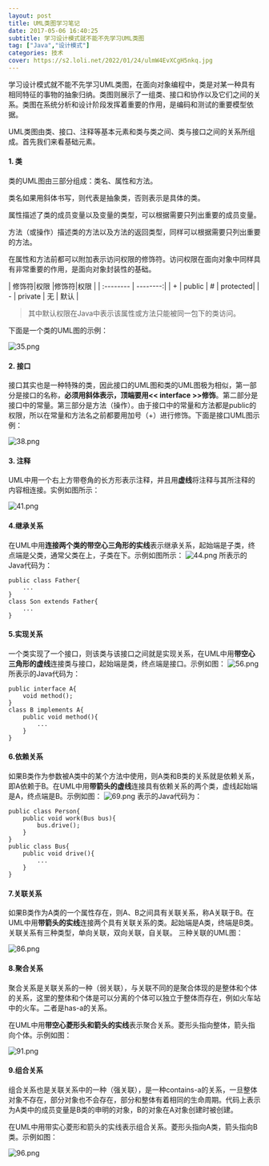 ```yaml
---
layout: post
title: UML类图学习笔记
date: 2017-05-06 16:40:25
subtitle: 学习设计模式就不能不先学习UML类图
tag: ["Java","设计模式"]
categories: 技术
cover: https://s2.loli.net/2022/01/24/ulmW4EvXCgH5nkq.jpg
---
```


学习设计模式就不能不先学习UML类图，在面向对象编程中，类是对某一种具有相同特征的事物的抽象归纳。类图则展示了一组类、接口和协作以及它们之间的关系。类图在系统分析和设计阶段发挥着重要的作用，是编码和测试的重要模型依据。

UML类图由类、接口、注释等基本元素和类与类之间、类与接口之间的关系所组成。首先我们来看基础元素。

#### **1. 类**

类的UML图由三部分组成：类名、属性和方法。

类名如果用斜体书写，则代表是抽象类，否则表示是具体的类。

属性描述了类的成员变量以及变量的类型，可以根据需要只列出重要的成员变量。

方法（或操作）描述类的方法以及方法的返回类型，同样可以根据需要只列出重要的方法。

在属性和方法前都可以附加表示访问权限的修饰符。访问权限在面向对象中同样具有非常重要的作用，是面向对象封装性的基础。

| 修饰符|权限 |修饰符|权限 |
| :-------- | --------:|
| + |   public | # |   protected|
| - |   private | 无 |   默认 |

> 其中默认权限在Java中表示该属性或方法只能被同一包下的类访问。

下面是一个类的UML图的示例：

![35.png](https://i.loli.net/2019/08/30/73Tj6dQwu9MPkcp.png)

#### **2. 接口**

接口其实也是一种特殊的类，因此接口的UML图和类的UML图极为相似，第一部分是接口的名称，**必须用斜体表示，顶端要用<< interface >>修饰**。第二部分是接口中的常量。第三部分是方法（操作）。由于接口中的常量和方法都是public的权限，所以在常量和方法名之前都要用加号（+）进行修饰。下面是接口UML图示例：

![38.png](https://i.loli.net/2019/08/30/P4xWBQFZAXle39m.png)

#### **3. 注释**

UML中用一个右上方带卷角的长方形表示注释，并且用**虚线**将注释与其所注释的内容相连接。实例如图所示：

![41.png](https://i.loli.net/2019/08/30/N4tsBTjMYuv6Vna.png)

#### **4.继承关系**

在UML中用**连接两个类的带空心三角形的实线**表示继承关系，起始端是子类，终点端是父类，通常父类在上，子类在下。示例如图所示：
![44.png](https://i.loli.net/2019/08/30/OQepTK6WIsbqGZ3.png) 
所表示的Java代码为：

    public class Father{
		...
	} 
	class Son extends Father{
		...
	}

#### **5.实现关系**

一个类实现了一个接口，则该类与该接口之间就是实现关系，在UML中用**带空心三角形的虚线**连接类与接口，起始端是类，终点端是接口。示例如图：
![56.png](https://i.loli.net/2019/08/30/t2Kqjy6mdePg19O.png)
所表示的Java代码为：

    public interface A{
		void method();
	}
	class B implements A{
		public void method(){
			...
		}
	}

#### **6.依赖关系**

如果B类作为参数被A类中的某个方法中使用，则A类和B类的关系就是依赖关系，即A依赖于B。在UML中用**带箭头的虚线**连接具有依赖关系的两个类，虚线起始端是A，终点端是B。示例如图：
![69.png](https://i.loli.net/2019/08/30/Ofo34MFc1jalH95.png)
表示的Java代码为：

    public class Person{
	    public void work(Bus bus){
		    bus.drive();
	    }
    }
    public class Bus{
	    public void drive(){
		    ...
	    }
    }
    
#### **7.关联关系**

如果B类作为A类的一个属性存在，则A、B之间具有关联关系，称A关联于B。在UML中用**带箭头的实线**连接两个具有关联关系的类。起始端是A类，终端是B类。关联关系有三种类型，单向关联，双向关联，自关联。
三种关联的UML图：

![86.png](https://i.loli.net/2019/08/30/cWesIZOa4yGnH8v.png)

#### **8.聚合关系**

聚合关系是关联关系的一种（弱关联），与关联不同的是聚合体现的是整体和个体的关系，这里的整体和个体是可以分离的个体可以独立于整体而存在，例如火车站中的火车。二者是has-a的关系。

在UML中用**带空心菱形头和箭头的实线**表示聚合关系。菱形头指向整体，箭头指向个体。示例如图：

![91.png](https://i.loli.net/2019/08/30/M7N5adgfqlcmIrj.png)

#### **9.组合关系**

组合关系也是关联关系中的一种（强关联），是一种contains-a的关系，一旦整体对象不存在，部分对象也不会存在，部分和整体有着相同的生命周期。代码上表示为A类中的成员变量是B类的申明的对象，B的对象在A对象创建时被创建。

在UML中用带实心菱形和箭头的实线表示组合关系。菱形头指向A类，箭头指向B类。示例如图：

![96.png](https://i.loli.net/2019/08/30/8Ft4q79xmdGvhXE.png)



  





